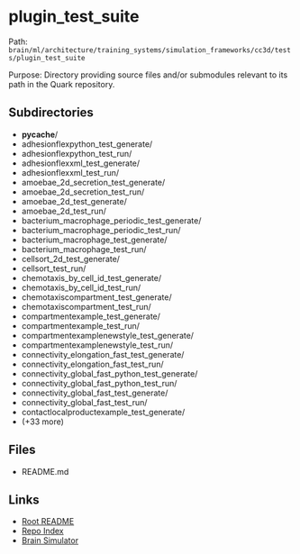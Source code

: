 # plugin_test_suite

Path: `brain/ml/architecture/training_systems/simulation_frameworks/cc3d/tests/plugin_test_suite`

Purpose: Directory providing source files and/or submodules relevant to its path in the Quark repository.

## Subdirectories
- __pycache__/
- adhesionflexpython_test_generate/
- adhesionflexpython_test_run/
- adhesionflexxml_test_generate/
- adhesionflexxml_test_run/
- amoebae_2d_secretion_test_generate/
- amoebae_2d_secretion_test_run/
- amoebae_2d_test_generate/
- amoebae_2d_test_run/
- bacterium_macrophage_periodic_test_generate/
- bacterium_macrophage_periodic_test_run/
- bacterium_macrophage_test_generate/
- bacterium_macrophage_test_run/
- cellsort_2d_test_generate/
- cellsort_test_run/
- chemotaxis_by_cell_id_test_generate/
- chemotaxis_by_cell_id_test_run/
- chemotaxiscompartment_test_generate/
- chemotaxiscompartment_test_run/
- compartmentexample_test_generate/
- compartmentexample_test_run/
- compartmentexamplenewstyle_test_generate/
- compartmentexamplenewstyle_test_run/
- connectivity_elongation_fast_test_generate/
- connectivity_elongation_fast_test_run/
- connectivity_global_fast_python_test_generate/
- connectivity_global_fast_python_test_run/
- connectivity_global_fast_test_generate/
- connectivity_global_fast_test_run/
- contactlocalproductexample_test_generate/
- (+33 more)

## Files
- README.md

## Links
- [Root README](../../../../../../../README.md)
- [Repo Index](../../../../../../../repo_index.json)
- [Brain Simulator](../../../../../../../brain/architecture/brain_simulator.py)
